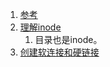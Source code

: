1. [参考](https://blog.csdn.net/hanner_cheung/article/details/5769179)      
1. [理解inode](http://www.ruanyifeng.com/blog/2011/12/inode.html)      
    1. 目录也是inode。    
1. [创建软连接和硬链接](http://www.cnblogs.com/itech/archive/2009/04/10/1433052.html)      
